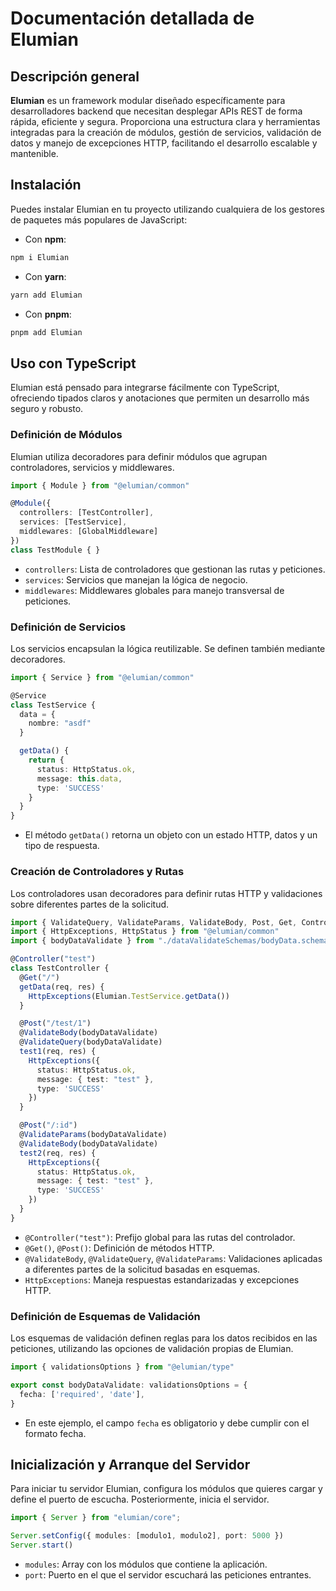 # Documentación detallada de Elumian

## Descripción general

**Elumian** es un framework modular diseñado específicamente para desarrolladores backend que necesitan desplegar APIs REST de forma rápida, eficiente y segura. Proporciona una estructura clara y herramientas integradas para la creación de módulos, gestión de servicios, validación de datos y manejo de excepciones HTTP, facilitando el desarrollo escalable y mantenible.

## Instalación

Puedes instalar Elumian en tu proyecto utilizando cualquiera de los gestores de paquetes más populares de JavaScript:

- Con **npm**:

```sh
npm i Elumian
```

- Con **yarn**:

```sh
yarn add Elumian
```

- Con **pnpm**:

```sh
pnpm add Elumian
```

## Uso con TypeScript

Elumian está pensado para integrarse fácilmente con TypeScript, ofreciendo tipados claros y anotaciones que permiten un desarrollo más seguro y robusto.

### Definición de Módulos

Elumian utiliza decoradores para definir módulos que agrupan controladores, servicios y middlewares.

```typescript
import { Module } from "@elumian/common"

@Module({
  controllers: [TestController],
  services: [TestService],
  middlewares: [GlobalMiddleware]
})
class TestModule { }
```

- `controllers`: Lista de controladores que gestionan las rutas y peticiones.
- `services`: Servicios que manejan la lógica de negocio.
- `middlewares`: Middlewares globales para manejo transversal de peticiones.

### Definición de Servicios

Los servicios encapsulan la lógica reutilizable. Se definen también mediante decoradores.

```typescript
import { Service } from "@elumian/common"

@Service
class TestService {
  data = {
    nombre: "asdf"
  }

  getData() {
    return {
      status: HttpStatus.ok,
      message: this.data,
      type: 'SUCCESS'
    }
  }
}
```

- El método `getData()` retorna un objeto con un estado HTTP, datos y un tipo de respuesta.

### Creación de Controladores y Rutas

Los controladores usan decoradores para definir rutas HTTP y validaciones sobre diferentes partes de la solicitud.

```typescript
import { ValidateQuery, ValidateParams, ValidateBody, Post, Get, Controller } from "@elumian/common"
import { HttpExceptions, HttpStatus } from "@elumian/common"
import { bodyDataValidate } from "./dataValidateSchemas/bodyData.schema"

@Controller("test")
class TestController {
  @Get("/")
  getData(req, res) {
    HttpExceptions(Elumian.TestService.getData())
  }

  @Post("/test/1")
  @ValidateBody(bodyDataValidate)
  @ValidateQuery(bodyDataValidate)
  test1(req, res) {
    HttpExceptions({
      status: HttpStatus.ok,
      message: { test: "test" },
      type: 'SUCCESS'
    })
  }

  @Post("/:id")
  @ValidateParams(bodyDataValidate)
  @ValidateBody(bodyDataValidate)
  test2(req, res) {
    HttpExceptions({
      status: HttpStatus.ok,
      message: { test: "test" },
      type: 'SUCCESS'
    })
  }
}
```

- `@Controller("test")`: Prefijo global para las rutas del controlador.
- `@Get()`, `@Post()`: Definición de métodos HTTP.
- `@ValidateBody`, `@ValidateQuery`, `@ValidateParams`: Validaciones aplicadas a diferentes partes de la solicitud basadas en esquemas.
- `HttpExceptions`: Maneja respuestas estandarizadas y excepciones HTTP.

### Definición de Esquemas de Validación

Los esquemas de validación definen reglas para los datos recibidos en las peticiones, utilizando las opciones de validación propias de Elumian.

```typescript
import { validationsOptions } from "@elumian/type"

export const bodyDataValidate: validationsOptions = {
  fecha: ['required', 'date'],
}
```

- En este ejemplo, el campo `fecha` es obligatorio y debe cumplir con el formato fecha.

## Inicialización y Arranque del Servidor

Para iniciar tu servidor Elumian, configura los módulos que quieres cargar y define el puerto de escucha. Posteriormente, inicia el servidor.

```typescript
import { Server } from "elumian/core";

Server.setConfig({ modules: [modulo1, modulo2], port: 5000 })
Server.start()
```

- `modules`: Array con los módulos que contiene la aplicación.
- `port`: Puerto en el que el servidor escuchará las peticiones entrantes.
